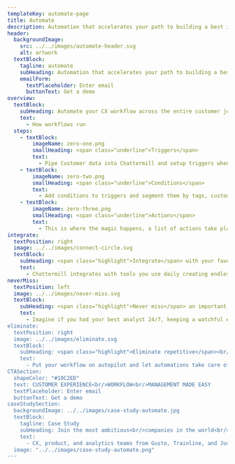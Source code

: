 ```yaml
---
templateKey: automate-page
title: Automate
description: Automation that accelerates your path to building a best in class customer experience
header:
  backgroundImage:
    src: ../../images/automate-header.svg
    alt: artwork
  textBlock:
    tagline: automate
    subHeading: Automation that accelerates your path to building a best in class customer experience.
    emailForm:
      textPlaceholder: Enter email
      buttonText: Get a demo
overview:
  textBlock:
    subHeading: Automate your CX workflow across the entire customer journey with our powerful integrations to take action at the right time, minimise at-risk revenue and seize opportunities to increase sales.
    text:
      - How workflows run
  steps:
    - textBlock:
        imageName: zero-one.png
        smallHeading: <span class="underline">Triggers</span>
        text:
          - Pipe Customer data into Chattermill and setup triggers when certain events happen in your data set.
    - textBlock:
        imageName: zero-two.png
        smallHeading: <span class="underline">Conditions</span>
        text:
          - Add conditions to triggers and segment them by tags, customer segments, metric scores and much more.
    - textBlock:
        imageName: zero-three.png
        smallHeading: <span class="underline">Actions</span>
        text:
          - This is where the magic happens, a list of actions take place once an event satisfies a condition.
integrate:
  textPosition: right
  image: ../../images/connect-circle.svg
  textBlock:
    subHeading: <span class="highlight">Integrate</span> with your favourite tools
    text:
      - Chattermill integrates with tools you use daily creating endless opportunities to create dynamic workflows.
neverMiss:
  textPosition: left
  image: ../../images/never-miss.svg
  textBlock:
    subHeading: <span class="highlight">Never miss</span> an important moment with your customers
    text:
      - Imagine if you had your best analyst 24/7, keeping a watchful eye over changes in your customer feedback data to trigger alerts when there is a change in customer sentiment. <br/><br/> Anticipate the needs and avoid losing customers before it's too late.<br/><br/>
eliminate:
  textPosition: right
  image: ../../images/eliminate.svg
  textBlock:
    subHeading: <span class="highlight">Eliminate repetitive</span><br/><span class="highlight">tasks</span> and free up time to focus on what matters most
    text:
      - Put your workflow on autopilot and let automations take care of the manual tasks for you. <br/><br/> Make your day more productive and dedicate valuable time to tasks that require attention.<br/><br/>
CTASection:
  shapeColor: "#10C2ED"
  text: CUSTOMER EXPERIENCE<br/>WORKFLOW<br/>MANAGEMENT MADE EASY
  textPlaceholder: Enter email
  buttonText: Get a demo
caseStudySection:
  backgroundImage: ../../images/case-study-automate.jpg
  textBlock:
    tagline: Case Study
    subHeading: Join the most ambitious<br/>companies in the world<br/><span class="underline">reshaping CX</span>
    text:
      - CX, product, and analytics teams from Gusto, Trainline, and Just Eat get instant powerful insights in Chattermill that drive customer insights, retention and advocacy
  image: "../../images/case-study-automate.png"
---
```

